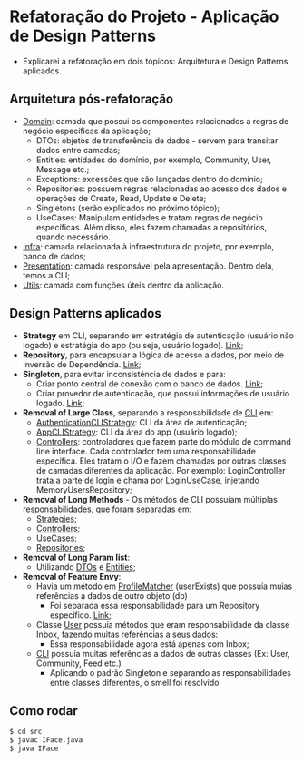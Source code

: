 # Refatoração do Projeto - Aplicação de Design Patterns
- Explicarei a refatoração em dois tópicos: Arquitetura e Design Patterns aplicados.
## Arquitetura pós-refatoração
- [Domain](https://github.com/ruifernandees/p2_rede_social/tree/design-patterns/src/domain): camada que possui os componentes relacionados a regras de negócio específicas da aplicação;
    - DTOs: objetos de transferência de dados - servem para transitar dados entre camadas;
    - Entities: entidades do domínio, por exemplo, Community, User, Message etc.;
    - Exceptions: excessões que são lançadas dentro do domínio;
    - Repositories: possuem regras relacionadas ao acesso dos dados e operações de Create, Read, Update e Delete;
    - Singletons (serão explicados no próximo tópico);
    - UseCases: Manipulam entidades e tratam regras de negócio específicas. Além disso, eles fazem chamadas a repositórios, quando necessário.
- [Infra](https://github.com/ruifernandees/p2_rede_social/tree/design-patterns/src/infra): camada relacionada à infraestrutura do projeto, por exemplo, banco de dados;
- [Presentation](https://github.com/ruifernandees/p2_rede_social/tree/design-patterns/src/presentation): camada responsável pela apresentação. Dentro dela, temos a CLI;
- [Utils](https://github.com/ruifernandees/p2_rede_social/tree/design-patterns/src/utils): camada com funções úteis dentro da aplicação.

## Design Patterns aplicados
- **Strategy** em CLI, separando em estratégia de autenticação (usuário não logado) e estratégia do app (ou seja, usuário logado). [Link](https://github.com/ruifernandees/p2_rede_social/tree/design-patterns/src/presentation/cli);
- **Repository**, para encapsular a lógica de acesso a dados, por meio de Inversão de Dependência. [Link](https://github.com/ruifernandees/p2_rede_social/tree/design-patterns/src/domain/repositories); 
- **Singleton**, para evitar inconsistência de dados e para:
  - Criar ponto central de conexão com o banco de dados. [Link](https://github.com/ruifernandees/p2_rede_social/tree/design-patterns/src/infra/singletons);
  - Criar provedor de autenticação, que possui informações de usuário logado. [Link](https://github.com/ruifernandees/p2_rede_social/tree/design-patterns/src/domain/singletons);
- **Removal of Large Class**, separando a responsabilidade de [CLI](https://github.com/ruifernandees/p2_rede_social/tree/design-patterns/src/presentation) em:
  - [AuthenticationCLIStrategy](https://github.com/ruifernandees/p2_rede_social/blob/design-patterns/src/presentation/cli/strategies/AuthenticationCLIStrategy.java): CLI da área de autenticação;
  - [AppCLIStrategy](https://github.com/ruifernandees/p2_rede_social/blob/design-patterns/src/presentation/cli/strategies/AppCLIStrategy.java): CLI da área do app (usuário logado);
  - [Controllers](https://github.com/ruifernandees/p2_rede_social/tree/design-patterns/src/presentation/controllers): controladores que fazem parte do módulo de command line interface. Cada controlador tem uma responsabilidade específica. Eles tratam o I/O e fazem chamadas por outras classes de camadas diferentes da aplicação. Por exemplo: LoginController trata a parte de login e chama por LoginUseCase, injetando MemoryUsersRepository;
- **Removal of Long Methods** - Os métodos de CLI possuíam múltiplas responsabilidades, que foram separadas em:
  - [Strategies](https://github.com/ruifernandees/p2_rede_social/tree/design-patterns/src/presentation/cli/strategies);
  - [Controllers](https://github.com/ruifernandees/p2_rede_social/tree/design-patterns/src/presentation/controllers);
  - [UseCases](https://github.com/ruifernandees/p2_rede_social/tree/design-patterns/src/domain/usecases);
  - [Repositories](https://github.com/ruifernandees/p2_rede_social/tree/design-patterns/src/domain/repositories);
- **Removal of Long Param list**:
  - Utilizando [DTOs](https://github.com/ruifernandees/p2_rede_social/tree/design-patterns/src/domain/dtos) e [Entities](https://github.com/ruifernandees/p2_rede_social/tree/design-patterns/src/domain/entities);
- **Removal of Feature Envy**:
  - Havia um método em [ProfileMatcher](https://github.com/ruifernandees/p2_rede_social/blob/design-patterns/src/utils/ProfileMatcher.java) (userExists) que possuía muias referências a dados de outro objeto (db)
    - Foi separada essa responsabilidade para um Repository específico. [Link](https://github.com/ruifernandees/p2_rede_social/blob/design-patterns/src/domain/repositories/implementations/MemoryUsersRepository.java);
  - Classe [User](https://github.com/ruifernandees/p2_rede_social/blob/design-patterns/src/domain/entities/User.java) possuía métodos que eram responsabilidade da classe Inbox, fazendo muitas referências a seus dados:
    - Essa responsabilidade agora está apenas com Inbox;
  - [CLI](https://github.com/ruifernandees/p2_rede_social/tree/design-patterns/src/presentation/cli) possuía muitas referências a dados de outras classes (Ex: User, Community, Feed etc.)
    - Aplicando o padrão Singleton e separando as responsabilidades entre classes diferentes, o smell foi resolvido




## Como rodar
```bash
$ cd src
$ javac IFace.java
$ java IFace
```
